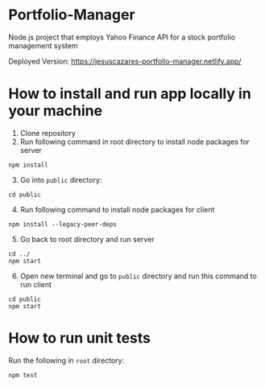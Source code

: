 # Portfolio-Manager
Node.js project that employs Yahoo Finance API for a stock portfolio management system

Deployed Version: https://jesuscazares-portfolio-manager.netlify.app/

# How to install and run app locally in your machine
1. Clone repository
2. Run following command in root directory to install node packages for server
```
npm install
```
3. Go into ```public``` directory:
```
cd public
```
4. Run following command to install node packages for client
```
npm install --legacy-peer-deps
```
5. Go back to root directory and run server
```
cd ../
npm start
```
6. Open new terminal and go to ```public``` directory and run this command to run client
```
cd public
npm start
```

# How to run unit tests
Run the following in ```root``` directory:
```
npm test
```
